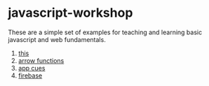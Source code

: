 # javascript-workshop

These are a simple set of examples for teaching and learning basic javascript
and web fundamentals. 

1. [this](https://github.com/peterlamar/java-workshop/tree/master/this)
1. [arrow functions](https://github.com/peterlamar/java-workshop/tree/master/arrow)
1. [app cues](https://github.com/peterlamar/javascript-workshop/tree/master/appcues)
1. [firebase](https://github.com/peterlamar/javascript-examples/tree/master/firebase)
